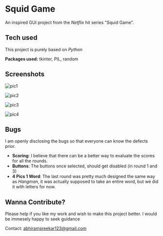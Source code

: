 
# Squid Game

An inspired GUI project from the _Netflix_ hit series "Squid Game".


## Tech used

This project is purely based on _Python_

**Packages used:** tkinter, PIL, random
## Screenshots

![pic1](https://user-images.githubusercontent.com/83418471/151529085-046f10e6-4c0d-4a3e-a8fb-efee54cd00c7.jpg) 

![pic2](https://user-images.githubusercontent.com/83418471/151529190-8e1fc94e-66d8-411f-8598-9364c443d712.jpg)

![pic3](https://user-images.githubusercontent.com/83418471/151529283-2bf943c1-eb46-4f36-abfb-6135ff1ef60e.jpg)

![pic4](https://user-images.githubusercontent.com/83418471/151529352-725726c1-7b1e-400f-a24c-f76fdd830209.jpg)

## Bugs

I am openly disclosing the bugs so that everyone can know the defects prior. 

- **Scoring**: I believe that there can be a better way to evaluate the scores for all the rounds. 
- **Buttons**: The buttons once selected, should get disabled (in round 1 and 3) 
- **4 Pics 1 Word**: The last round was pretty much designed the same way as _Hangman_, it was actually supposed to take an entire word, but we did it with letters for now.


## Wanna Contribute?

Please help if you like my work and wish to make this project better. I would be immesely happy to seek guidance

Contact: abhiramsreekar123@gmail.com
